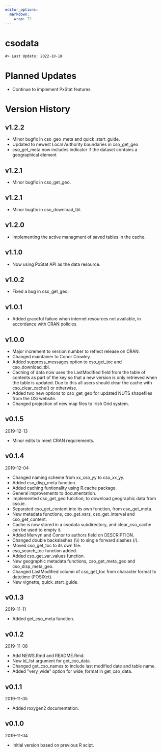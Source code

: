 ```yaml
---
editor_options: 
  markdown: 
    wrap: 72
---
```


# csodata

<!-- NEWS.md is generated from NEWS.Rmd. Please edit that file -->

    #> Last Update: 2022-10-18

# Planned Updates

-   Continue to implement PxStat features

# Version History

## v1.2.2

-   Minor bugfix in cso_geo_meta and quick_start_guide.
-   Updated to newest Local Authority boundaries in cso_get_geo
-   cso_get_meta now includes indicator if the dataset contains a
    geographical element

## v1.2.1

-   Minor bugfix in cso_get_geo.

## v1.2.1

-   Minor bugfix in cso_download_tbl.

## v1.2.0

-   Implementing the active managment of saved tables in the cache.

## v1.1.0

-   Now using PxStat API as the data resource.

## v1.0.2

-   Fixed a bug in cso_get_geo.

## v1.0.1

-   Added graceful failure when internet resources not available, in
    accordance with CRAN policies.

## v1.0.0

-   Major increment to version number to reflect release on CRAN.
-   Changed maintainer to Conor Crowley.
-   Added suppress_messages option to cso_get_toc and cso_download_tbl.
-   Caching of data now uses the LastModified field from the table of
    contents as part of the key so that a new version is only retrieved
    when the table is updated. Due to this all users should clear the
    cache with cso_clear_cache() or otherwise.
-   Added two new options to cso_get_geo for updated NUTS shapefiles
    from the OSi website.
-   Changed projection of new map files to Irish Grid system.

## v0.1.5

2019-12-13

-   Minor edits to meet CRAN requirements.

## v0.1.4

2019-12-04

-   Changed naming scheme from xx_cso_yy to cso_xx_yy.
-   Added cso_disp_meta function.
-   Added caching funtionality using R.cache package.
-   General improvements to documentation.
-   Implemented cso_get_geo function, to download geographic data from
    cso.ie.
-   Separated cso_get_content into its own function, from cso_get_meta.
-   New metadata functions, cso_get_vars, cso_get_interval and
    cso_get_content.
-   Cache is now stored in a csodata subdirectory, and clear_cso_cache
    can be used to empty it.
-   Added Mervyn and Conor to authors field on DESCRIPTION.
-   Changed double backslashes (\\\\) to single forward slashes (/).
-   Moved cso_get_toc to its own file.
-   cso_search_toc function added.
-   Added cso_get_var_values function.
-   New geographic metadata functions, cso_get_meta_geo and
    cso_disp_meta_geo.
-   Changed LastModified column of cso_get_toc from character format to
    datetime (POSIXct).
-   New vignette, quick_start_guide.

## v0.1.3

2019-11-11

-   Added get_cso_meta function.

## v0.1.2

2019-11-08

-   Add NEWS.Rmd and README.Rmd.
-   New id_list argument for get_cso_data.
-   Changed get_cso_names to include last modified date and table name.
-   Added "very_wide" option for wide_format in get_cso_data.

## v0.1.1

2019-11-05

-   Added roxygen2 documentation.

## v0.1.0

2019-11-04

-   Initial version based on previous R scipt.
